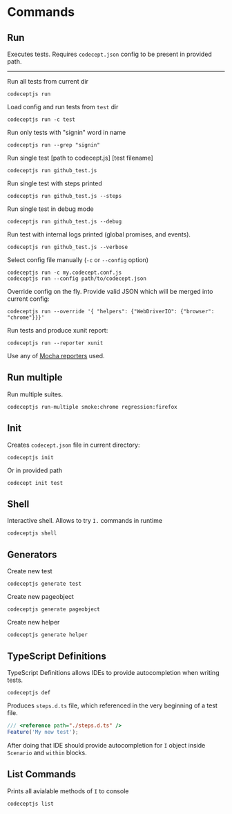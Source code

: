 # Commands

## Run

Executes tests. Requires `codecept.json` config to be present in provided path.

---

Run all tests from current dir

```
codeceptjs run
```

Load config and run tests from `test` dir

```
codeceptjs run -c test
```

Run only tests with "signin" word in name

```
codeceptjs run --grep "signin"
```

Run single test [path to codecept.js] [test filename]

```
codeceptjs run github_test.js
```

Run single test with steps printed

```
codeceptjs run github_test.js --steps
```

Run single test in debug mode

```
codeceptjs run github_test.js --debug
```

Run test with internal logs printed (global promises, and events).

```
codeceptjs run github_test.js --verbose
```

Select config file manually (`-c` or `--config` option)

```
codeceptjs run -c my.codecept.conf.js
codeceptjs run --config path/to/codecept.json
```

Override config on the fly. Provide valid JSON which will be merged into current config:

```
codeceptjs run --override '{ "helpers": {"WebDriverIO": {"browser": "chrome"}}}'
```

Run tests and produce xunit report:

```
codeceptjs run --reporter xunit
```

Use any of [Mocha reporters](https://github.com/mochajs/mocha/tree/master/lib/reporters) used.


## Run multiple

Run multiple suites.

```
codeceptjs run-multiple smoke:chrome regression:firefox
```

## Init

Creates `codecept.json` file in current directory:

```
codeceptjs init
```

Or in provided path

```
codecept init test
```

## Shell

Interactive shell. Allows to try `I.` commands in runtime

```
codeceptjs shell
```

## Generators

Create new test

```
codeceptjs generate test
```

Create new pageobject

```
codeceptjs generate pageobject
```

Create new helper

```
codeceptjs generate helper
```

## TypeScript Definitions

TypeScript Definitions allows IDEs to provide autocompletion when writing tests.

```
codeceptjs def
```

Produces `steps.d.ts` file, which referenced in the very beginning of a test file.

```js
/// <reference path="./steps.d.ts" />
Feature('My new test');
```

After doing that IDE should provide autocompletion for `I` object inside `Scenario` and `within` blocks.

## List Commands

Prints all avialable methods of `I` to console

```
codeceptjs list
```
